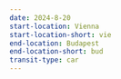 ```yaml
---
date: 2024-8-20
start-location: Vienna
start-location-short: vie
end-location: Budapest
end-location-short: bud
transit-type: car
---
```


<!-- TODO update the date here -->